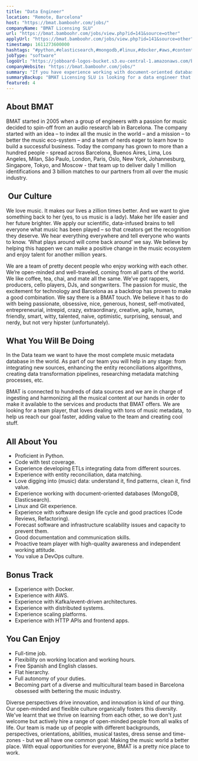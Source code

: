 ```yaml
---
title: "Data Engineer"
location: "Remote, Barcelona"
host: "https://bmat.bamboohr.com/jobs/"
companyName: "BMAT Licensing SLU"
url: "https://bmat.bamboohr.com/jobs/view.php?id=141&source=other"
applyUrl: "https://bmat.bamboohr.com/jobs/view.php?id=141&source=other"
timestamp: 1611273600000
hashtags: "#python,#elasticsearch,#mongodb,#linux,#docker,#aws,#content,#ui/ux,#git,#scrum"
jobType: "software"
logoUrl: "https://jobboard-logos-bucket.s3.eu-central-1.amazonaws.com/bmat-licensing-slu"
companyWebsite: "https://bmat.bamboohr.com/jobs/"
summary: "If you have experience working with document-oriented databases like MongoDB or Elasticsearch, BMAT Licensing SLU has a job opening for a Data Engineer."
summaryBackup: "BMAT Licensing SLU is looking for a data engineer that has experience in: #python, #linux, #docker."
featured: 4
---
```


## About BMAT 

BMAT started in 2005 when a group of engineers with a passion for music decided to spin-off from an audio research lab in Barcelona. The company started with an idea – to index all the music in the world – and a mission – to better the music eco-system – and a team of nerds eager to learn how to build a successful business. Today the company has grown to more than a hundred people - spread across Barcelona, Buenos Aires, Lima, Los Angeles, Milan, São Paulo, London, Paris, Oslo, New York, Johannesburg, Singapore, Tokyo, and Moscow - that team up to deliver daily 1 million identifications and 3 billion matches to our partners from all over the music industry.

##  Our Culture 

We love music. It makes our lives a zillion times better. And we want to give something back to her (yes, to us music is a lady). Make her life easier and her future brighter. We apply our scientific, data-infused brains to tell everyone what music has been played – so that creators get the recognition they deserve. We hear everything everywhere and tell everyone who wants to know. ‘What plays around will come back around’ we say. We believe by helping this happen we can make a positive change in the music ecosystem and enjoy talent for another million years.

We are a team of pretty decent people who enjoy working with each other. We’re open-minded and well-traveled, coming from all parts of the world. We like coffee, tea, chai, and mate all the same. We’ve got rappers, producers, cello players, DJs, and songwriters. The passion for music, the excitement for technology and Barcelona as a backdrop has proven to make a good combination. We say there is a BMAT touch. We believe it has to do with being passionate, obsessive, nice, generous, honest, self-motivated, entrepreneurial, intrepid, crazy, extraordinary, creative, agile, human, friendly, smart, witty, talented, naive, optimistic, surprising, sensual, and nerdy, but not very hipster (unfortunately).

## What You Will Be Doing

In the Data team we want to have the most complete music metadata database in the world. As part of our team you will help in any stage: from integrating new sources, enhancing the entity reconciliations algorithms, creating data transformation pipelines, researching metadata matching processes, etc. 

BMAT is connected to hundreds of data sources and we are in charge of ingesting and harmonizing all the musical content at our hands in order to make it available to the services and products that BMAT offers. We are looking for a team player, that loves dealing with tons of music metadata,  to help us reach our goal faster, adding value to the team and creating cool stuff.

## All About You

*   Proficient in Python.
*   Code with test coverage.
*   Experience developing ETLs integrating data from different sources.
*   Experience with entity reconciliation, data matching.
*   Love digging into (music) data: understand it, find patterns, clean it, find value.
*   Experience working with document-oriented databases (MongoDB, Elasticsearch).
*   Linux and Git experience.
*   Experience with software design life cycle and good practices (Code Reviews, Refactoring).
*   Forecast software and infrastructure scalability issues and capacity to prevent them.
*   Good documentation and communication skills.
*   Proactive team player with high-quality awareness and independent working attitude.
*   You value a DevOps culture.  


## Bonus Track

*   Experience with Docker. 
*   Experience with AWS.
*   Experience with Kafka/event-driven architectures.
*   Experience with distributed systems.
*   Experience scaling platforms.
*   Experience with HTTP APIs and frontend apps.  


## You Can Enjoy 

*   Full-time job.
*   Flexibility on working location and working hours.  
*   Free Spanish and English classes.
*   Flat hierarchy.
*   Full autonomy of your duties.
*   Becoming part of a diverse and multicultural team based in Barcelona obsessed with bettering the music industry.

Diverse perspectives drive innovation, and innovation is kind of our thing. Our open-minded and flexible culture organically fosters this diversity. We've learnt that we thrive on learning from each other, so we don't just welcome but actively hire a range of open-minded people from all walks of life. Our team is made up of people with different backgrounds, perspectives, orientations, abilities, musical tastes, dress sense and time-zones - but we all have one common goal: Making the music world a better place. With equal opportunities for everyone, BMAT is a pretty nice place to work.

